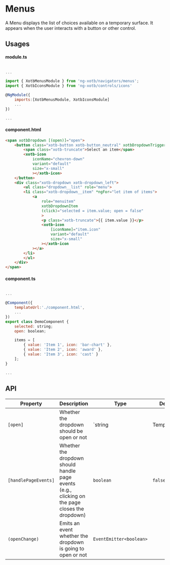 # Menus

A Menu displays the list of choices available on a temporary surface. It appears when the user interacts with a button or other control.


## Usages

#### module.ts
```javascript

...

import { XotbMenusModule } from 'ng-xotb/navigators/menus';
import { XotbIconsModule } from 'ng-xotb/controls/icons'

@NgModule({
    imports:[XotbMenusModule, XotbIconsModule]
    ...
})

...
```

#### component.html
```html
<span xotbDropdown [(open)]="open">
    <button class="xotb-button xotb-button_neutral" xotbDropdownTrigger>
        <span class="xotb-truncate">Select an item</span>
        <xotb-icon
            iconName="chevron-down"
            variant="default"
            size="x-small"
            ></xotb-icon>
    </button>
    <div class="xotb-dropdown xotb-dropdown_left">
        <ul class="dropdown__list" role="menu">
        <li class="xotb-dropdown__item" *ngFor="let item of items">
            <a
                role="menuitem"
                xotbDropdownItem
                (click)="selected = item.value; open = false"
                >
                <p class="xotb-truncate">{{ item.value }}</p>
                <xotb-icon
                    [iconName]="item.icon"
                    variant="default"
                    size="x-small"
                ></xotb-icon
            ></a>
        </li>
        </ul>
    </div>
</span>
```

#### component.ts
```javascript

...

@Component({
    templateUrl:'./component.html',
    ...
})
export class DemoComponent {
    selected: string;
    open: boolean;

    items = [
        { value: 'Item 1', icon: 'bar-chart' },
        { value: 'Item 2', icon: 'award' },
        { value: 'Item 3', icon: 'cast' }
    ];
}

...
```

## API
 
#### <xotb-file-upload>

| Property | Description | Type | Default |
| --- | --- | --- | --- |
| `[open]` | Whether the dropdown should be open or not | `string | TemplateRef` |  |
| `[handlePageEvents]` | Whether the dropdown should handle page events (e.g., clicking on the page closes the dropdown) | `boolean` | `false` |
| `(openChange)` | Emits an event whether the dropdown is going to open or not | `EventEmitter<boolean>` |  |

